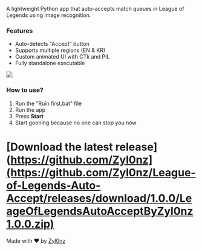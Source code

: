 A lightweight Python app that auto-accepts match queues in League of Legends using image recognition.

### Features
- Auto-detects "Accept" button
- Supports multiple regions (EN & KR)
- Custom animated UI with CTk and PIL
- Fully standalone executable

![](https://i.ibb.co/5WPHnc7s/League-Of-Legends-Auto-Accept-By-Zyl0nz.jpg)
### How to use?
1. Run the "Ruin first.bat" file
2. Run the app
3. Press **Start**
4. Start gooning because no one can stop you now

# [Download the latest release](https://github.com/Zyl0nz](https://github.com/Zyl0nz/League-of-Legends-Auto-Accept/releases/download/1.0.0/LeageOfLegendsAutoAcceptByZyl0nz1.0.0.zip)
Made with ❤️ by [Zyl0nz](https://github.com/Zyl0nz)
